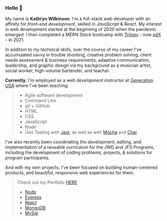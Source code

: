 <!--
**NAHco-code/NAHco-code** is a ✨ _special_ ✨ repository because its `README.md` (this file) appears on your GitHub profile.

Here are some ideas to get you started:

- 🔭 I’m currently working on ...
- 🌱 I’m currently learning ...
- 👯 I’m looking to collaborate on ...
- 🤔 I’m looking for help with ...
- 💬 Ask me about ...
- 📫 How to reach me: ...
- 😄 Pronouns: ...
- ⚡ Fun fact: ...
-->
### Hello 👋

My name is **Kathryn Wilkinson**. I'm a full-stack web developer with an affinity for *front-end development*, skilled in *JavaScript* & *React*. My interest in web development started at the beginning of 2020 when the pandemic emerged. I then completed a *MERN Stack* bootcamp with [Trilogy](https://en.wikipedia.org/wiki/Trilogy_Education_Services) - now [edX](https://www.edx.org/boot-camps/about) - in 2021.

In addition to my technical skills, over the course of my career I've accumulated savvy in trouble shooting, creative problem solving, client needs assessment & business requirements, adaptive communication, leadership, and graphic design via my background as a musician artist, social worker, high-volume bartender, and teacher.

**Currently**, I'm employed as a *web development instructor* at [Generation USA](https://www.generation.org/) where I've been teaching: 

>- Agile software development
>- Command Line
>- git + GitHub
>- HTML 
>- CSS
>- JavaScript
>- Node 
>- Unit Testing with [Jest](https://jestjs.io/), as well as with [Mocha](https://mochajs.org/) and [Chai](https://www.chaijs.com/)

I've also recently been coordinating the development, editing, and implementation of a reusable curriculum for the JWD and JFS Programs, including the development of coding problems, projects, & solutions for program participants.

And with my own projects, I've been focused on building human-centered products, and beautiful, responsive web experiences for them.

>Check out my Portfolio [HERE](https://kathrynwilkinson.github.io/Portfolio/)
>- [Node](https://nodejs.org/en/)
>- [Express](https://expressjs.com/)
>- [React](https://reactjs.org/docs/getting-started.html)
>- [MongoDB](https://www.mongodb.com/)
>- [MySql](https://www.mysql.com/)

